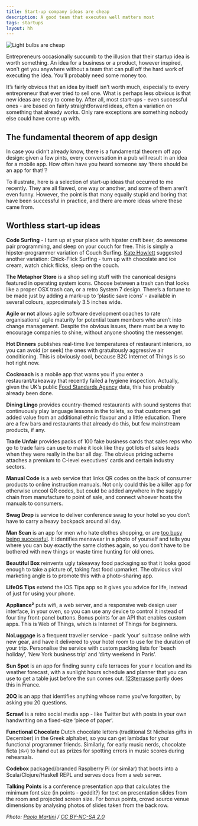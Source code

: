 ```yaml
---
title: Start-up company ideas are cheap
description: A good team that executes well matters most
tags: startups
layout: hh
---
```


![Light bulbs are cheap](light-bulbs.jpg)

Entrepreneurs occasionally succumb to the illusion that their startup idea is worth something. An idea for a business or a product, however inspired, won’t get you anywhere without a team that can pull off the hard work of executing the idea. You’ll probably need some money too.

It’s fairly obvious that an idea by itself isn’t worth much, especially to every entrepreneur that ever tried to sell one. What is perhaps less obvious is that new ideas are easy to come by. After all, most start-ups - even successful ones - are based on fairly straightforward ideas, often a variation on something that already works. Only rare exceptions are something nobody else could have come up with.

## The fundamental theorem of app design

In case you didn’t already know, there is a fundamental theorem off app design: given a few pints, every conversation in a pub will result in an idea for a mobile app. How often have you heard someone say ‘there should be an app for that!’?

To illustrate, here is a selection of start-up ideas that occurred to me recently. They are all flawed, one way or another, and some of them aren’t even funny. However, the point is that many equally stupid and boring that have been successful in practice, and there are more ideas where these came from.

## Worthless start-up ideas

**Code Surfing** - I turn up at your place with hipster craft beer, do awesome pair programming, and sleep on your couch for free. This is simply a hipster-programmer variation of Couch Surfing. [Kate Howlett](https://twitter.com/AmethystWillow) suggested another variation: Chick-Flick Surfing - turn up with chocolate and ice cream, watch chick flicks, sleep on the couch.

**The Metaphor Store** is a shop selling stuff with the canonical designs featured in operating system icons. Choose between a trash can that looks like a proper OSX trash can, or a retro System 7 design. There’s a fortune to be made just by adding a mark-up to ‘plastic save icons’ - available in several colours, approximately 3.5 inches wide.

**Agile or not** allows agile software development coaches to rate organisations’ agile maturity for potential team members who aren’t into change management. Despite the obvious issues, there must be a way to encourage companies to shine, without anyone shooting the messenger.

**Hot Dinners** publishes real-time live temperatures of restaurant interiors, so you can avoid (or seek) the ones with gratuitously aggressive air conditioning. This is obviously cool, because B2C Internet of Things is so hot right now.

**Cockroach** is a mobile app that warns you if you enter a restaurant/takeaway that recently failed a hygiene inspection. Actually, given the UK’s public [Food Standards Agency](http://ratings.food.gov.uk) data, this has probably already been done.

**Dining Lingo** provides country-themed restaurants with sound systems that continuously play language lessons in the toilets, so that customers get added value from an additional ethnic flavour and a little education. There are a few bars and restaurants that already do this, but few mainstream products, if any.

**Trade Unfair** provides packs of 100 fake business cards that sales reps who go to trade fairs can use to make it look like they got lots of sales leads when they were really in the bar all day. The obvious pricing scheme attaches a premium to C-level executives’ cards and certain industry sectors.

**Manual Code** is a web service that links QR codes on the back of consumer products to online instruction manuals. Not only could this be a killer app for otherwise uncool QR codes, but could be added anywhere in the supply chain from manufacture to point of sale, and connect whoever hosts the manuals to consumers.

**Swag Drop** is service to deliver conference swag to your hotel so you don’t have to carry a heavy backpack around all day.

**Man Scan** is an app for men who hate clothes shopping, or are [too busy being successful](http://elitedaily.com/money/science-simplicity-successful-people-wear-thing-every-day/849141/). It identifies menswear in a photo of yourself and tells you where you can buy exactly the same clothes again, so you don’t have to be bothered with new things or waste time hunting for old ones.

**Beautiful Box** reinvents ugly takeaway food packaging so that it looks good enough to take a picture of, taking fast food upmarket. The obvious viral marketing angle is to promote this with a photo-sharing app.

**LifeOS Tips** extend the iOS Tips app so it gives you advice for life, instead of just for using your phone.

**Appliance²** puts wifi, a web server, and a responsive web design user interface, in your oven, so you can use any device to control it instead of four tiny front-panel buttons. Bonus points for an API that enables custom apps. This is Web of Things, which is Internet of Things for beginners.

**NoLuggage** is a frequent traveller service - pack ‘your’ suitcase online with new gear, and have it delivered to your hotel room to use for the duration of your trip. Personalise the service with custom packing lists for ‘beach holiday’, ‘New York business trip’ and ‘dirty weekend in Paris’.

**Sun Spot** is an app for finding sunny cafe terraces for your r location and its weather forecast, with a sunlight hours schedule and planner that you can use to get a table just before the sun comes out. [123terrasse](http://www.123terrasse.fr/) partly does this in France.

**20Q** is an app that identifies anything whose name you’ve forgotten, by asking you 20 questions.

**Scrawl** is a retro social media app - like Twitter but with posts in your own handwriting on a fixed-size ‘piece of paper’.

**Functional Chocolate** Dutch chocolate letters (traditional St Nicholas gifts in December) in the Greek alphabet, so you can get lambdas for your functional programmer friends. Similarly, for early music nerds, chocolate ficta (♯♭♮) to hand out as prizes for spotting errors in music scores during rehearsals.

**Codebox** packaged/branded Raspberry Pi (or similar) that boots into a Scala/Clojure/Haskell REPL and serves docs from a web server.

**Talking Points** is a conference presentation app that calculates the minimum font size (in points - geddit?) for text on presentation slides from the room and projected screen size. For bonus points, crowd source venue dimensions by analysing photos of slides taken from the back row.

_Photo: [Paolo Martini](https://www.flickr.com/photos/locomosquito/7450708614) / [CC BY-NC-SA 2.0](https://creativecommons.org/licenses/by-nc-sa/2.0/)_
